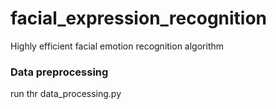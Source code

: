 # facial_expression_recognition
Highly efficient facial emotion recognition algorithm

### Data preprocessing
run thr data_processing.py

### 